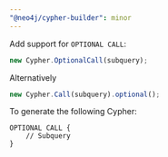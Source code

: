 ```yaml
---
"@neo4j/cypher-builder": minor
---
```


Add support for `OPTIONAL CALL`:

```js
new Cypher.OptionalCall(subquery);
```

Alternatively

```js
new Cypher.Call(subquery).optional();
```

To generate the following Cypher:

```cypher
OPTIONAL CALL {
    // Subquery
}
```
